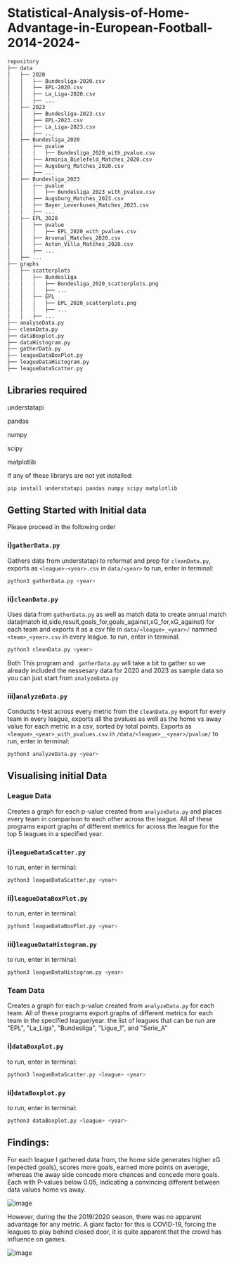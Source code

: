 # Statistical-Analysis-of-Home-Advantage-in-European-Football-2014-2024-
```bash
repository
├── data
│   ├── 2020
│   │   ├── Bundesliga-2020.csv
│   │   ├── EPL-2020.csv
│   │   ├── La_Liga-2020.csv
│   │   ├── ...
│   ├── 2023
│   │   ├── Bundesliga-2023.csv
│   │   ├── EPL-2023.csv
│   │   ├── La_Liga-2023.csv
│   │   ├── ...
│   ├── Bundesliga_2020
│   │   ├── pvalue
│   │   │   ├── Bundesliga_2020_with_pvalue.csv
│   │   ├── Arminia_Bielefeld_Matches_2020.csv
│   │   ├── Augsburg_Matches_2020.csv
│   │   ├── ...
│   ├── Bundesliga_2023
│   │   ├── pvalue
│   │   │   ├── Bundesliga_2023_with_pvalue.csv
│   │   ├── Augsburg_Matches_2023.csv
│   │   ├── Bayer_Leverkusen_Matches_2023.csv
│   │   ├── ...
│   ├── EPL_2020
│   │   ├── pvalue
│   │   │   ├── EPL_2020_with_pvalues.csv
│   │   ├── Arsenal_Matches_2020.csv
│   │   ├── Aston_Villa_Matches_2020.csv
│   │   ├── ...
│   ├── ...
├── graphs
│   ├── scatterplots
│   │   ├── Bundesliga
│   │   │   ├── Bundesliga_2020_scatterplots.png
│   │   │   ├── ...
│   │   ├── EPL
│   │   │   ├── EPL_2020_scatterplots.png
│   │   │   ├── ...
│   │   ├── ...
├── analyseData.py
├── cleanData.py
├── dataBoxplot.py
├── dataHistogram.py
├── gatherData.py
├── leagueDataBoxPlot.py
├── leagueDataHistogram.py
├── leagueDataScatter.py
```

## Libraries required

understatapi 

pandas

numpy

scipy

matplotlib

If any of these librarys are not yet installed:
```bash
pip install understatapi pandas numpy scipy matplotlib
```

## Getting Started with Initial data
Please proceed in the following order

### i)`gatherData.py`
Gathers data from understatapi to reformat and prep for `cleanData.py`, exports as `<league>-<year>.csv` in `data/<year>`
to run, enter in terminal:
```bash
python3 gatherData.py <year>
```

### ii)`cleanData.py`
Uses data from `gatherData.py` as well as match data to create annual match data(match id,side,result,goals_for,goals_against,xG_for,xG_against) for each team and exports it as a csv file in `data/<league>_<year>/` nammed `<team>_<year>.csv` in every league.
to run, enter in terminal:
```bash
python3 cleanData.py <year>
```
Both This program and ` gatherData.py` will take a bit to gather so we already included the nessesary data for 2020 and 2023 as sample data so you can just start from `analyzeData.py`

### iii)`analyzeData.py`
Conducts t-test across every metric from the `cleanData.py` export for every team in every league, exports all the pvalues as well as the home vs away value for each metric in a csv, sorted by total points. Exports as `<league>_<year>_with_pvalues.csv` in `/data/<league>__<year>/pvalue/`
to run, enter in terminal:
```bash
python3 analyzeData.py <year>
```

## Visualising initial Data

### League Data
Creates a graph for each p-value created from `analyzeData.py` and places every team in comparison to each other across the league.
All of these programs export graphs of different metrics for across the league for the top 5 leagues in a specified year.
### i)`leagueDataScatter.py`
to run, enter in terminal:
```bash
python3 leagueDataScatter.py <year>
```

### ii)`leagueDataBoxPlot.py`
to run, enter in terminal:
```bash
python3 leagueDataBoxPlot.py <year>
```

### iii)`leagueDataHistogram.py`
to run, enter in terminal:
```bash
python3 leagueDataHistogram.py <year>
```

### Team Data
Creates a graph for each p-value created from `analyzeData.py` for each team.
All of these programs export graphs of different metrics for each team in the specified league/year.
the list of leagues that can be run are "EPL", "La_Liga", "Bundesliga", "Ligue_1", and "Serie_A" 
### i)`dataBoxplot.py`
to run, enter in terminal:
```bash
python3 leagueDataScatter.py <league> <year>
```

### ii)`dataBoxplot.py`
to run, enter in terminal:
```bash
python3 dataBoxplot.py <league> <year>
```

## Findings:
For each league I gathered data from, the home side generates higher xG (expected goals), scores more goals, earned more points on average, 
whereas the away side concede more chances and concede more goals. Each with P-values below 0.05, indicating a convincing different between data values home vs away. 

![image](https://github.com/user-attachments/assets/2a64fb63-13a3-4a54-a7ce-46b7b71ff56a)

However, during the the 2019/2020 season, there was no apparent advantage for any metric.
A giant factor for this is COVID-19, forcing the leagues to play behind closed door, it is quite
apparent that the crowd has influence on games.

![image](https://github.com/user-attachments/assets/37cd5e45-dfcd-4e5d-bf55-889ea295a227)

